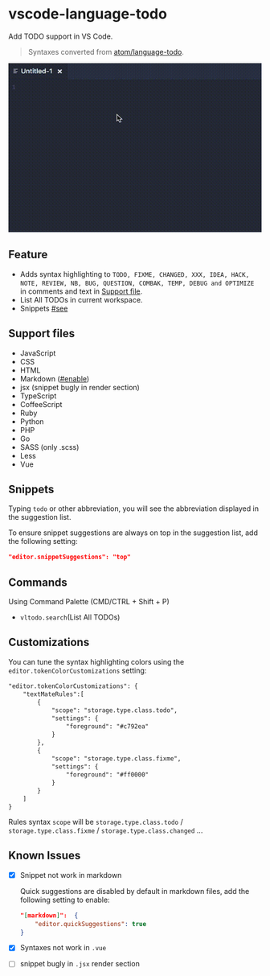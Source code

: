 # vscode-language-todo

Add TODO support in VS Code.

> Syntaxes converted from [atom/language-todo](https://github.com/atom/language-todo).

![demo](demo.gif)

## Feature

- Adds syntax highlighting to `TODO, FIXME, CHANGED, XXX, IDEA, HACK, NOTE, REVIEW, NB, BUG, QUESTION, COMBAK, TEMP, DEBUG and OPTIMIZE` in comments and text in [Support file](#support-files).
- List All TODOs in current workspace.
- Snippets [#see](#snippets)

## Support files

- JavaScript
- CSS
- HTML
- Markdown ([#enable](#markdown-fix))
- jsx (snippet bugly in render section)
- TypeScript
- CoffeeScript
- Ruby
- Python
- PHP
- Go
- SASS (only .scss)
- Less
- Vue

## Snippets

Typing `todo` or other abbreviation, you will see the abbreviation displayed in the suggestion list.

To ensure snippet suggestions are always on top in the suggestion list, add the following setting:

```json
"editor.snippetSuggestions": "top"
```

## Commands

Using Command Palette (CMD/CTRL + Shift + P)

- `vltodo.search`(List All TODOs)


## Customizations

You can tune the syntax highlighting colors using the `editor.tokenColorCustomizations` setting:

```
"editor.tokenColorCustomizations": {
    "textMateRules":[
        {
            "scope": "storage.type.class.todo",
            "settings": {
                "foreground": "#c792ea"
            }
        },
        {
            "scope": "storage.type.class.fixme",
            "settings": {
                "foreground": "#ff0000"
            }
        }
    ]
}
```

Rules syntax `scope` will be `storage.type.class.todo` / `storage.type.class.fixme` / `storage.type.class.changed` ...

## Known Issues

- [x] Snippet not work in markdown

    <a name="markdown-fix"></a>Quick suggestions are disabled by default in markdown files, add the following setting to enable:

    ```json
    "[markdown]":  {
        "editor.quickSuggestions": true
    }
    ```

- [x] Syntaxes not work in `.vue`
- [ ] snippet bugly in `.jsx` render section
